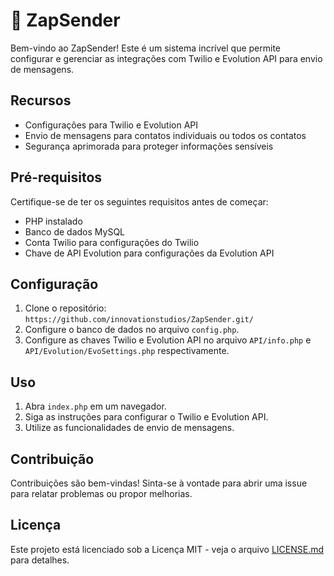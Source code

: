 # 🚀 ZapSender

Bem-vindo ao ZapSender! Este é um sistema incrível que permite configurar e gerenciar as integrações com Twilio e Evolution API para envio de mensagens.

## Recursos

- Configurações para Twilio e Evolution API
- Envio de mensagens para contatos individuais ou todos os contatos
- Segurança aprimorada para proteger informações sensíveis

## Pré-requisitos

Certifique-se de ter os seguintes requisitos antes de começar:

- PHP instalado
- Banco de dados MySQL
- Conta Twilio para configurações do Twilio
- Chave de API Evolution para configurações da Evolution API

## Configuração

1. Clone o repositório: `https://github.com/innovationstudios/ZapSender.git/`
2. Configure o banco de dados no arquivo `config.php`.
3. Configure as chaves Twilio e Evolution API no arquivo `API/info.php` e `API/Evolution/EvoSettings.php` respectivamente.

## Uso

1. Abra `index.php` em um navegador.
2. Siga as instruções para configurar o Twilio e Evolution API.
3. Utilize as funcionalidades de envio de mensagens.

## Contribuição

Contribuições são bem-vindas! Sinta-se à vontade para abrir uma issue para relatar problemas ou propor melhorias.

## Licença

Este projeto está licenciado sob a Licença MIT - veja o arquivo [LICENSE.md](LICENSE.md) para detalhes.
